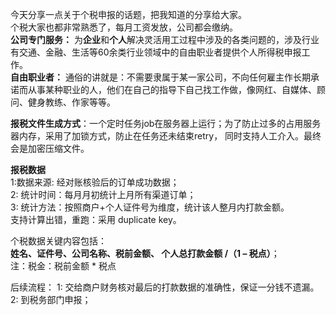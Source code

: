  今天分享一点关于个税申报的话题，把我知道的分享给大家。  
个税大家也都非常熟悉了，每月工资发放，公司都会缴纳。   
**公司专门服务：** 为**企业**和**个人**解决灵活用工过程中涉及的各类问题的，涉及行业有交通、金融、生活等60余类行业领域中的自由职业者提供个人所得税申报工作。    
**自由职业者：** 通俗的讲就是：不需要隶属于某一家公司，不向任何雇主作长期承诺而从事某种职业的人，他们在自己的指导下自己找工作做，像网红、自媒体、顾问、健身教练、作家等等。  

**报税文件生成方式**：一个定时任务job在服务器上运行；为了防止过多的占用服务器内存，采用了加锁方式，防止在任务还未结束retry，
同时支持人工介入。最终会是加密压缩文件。

**报税数据**  
1:数据来源: 经对账核验后的订单成功数据；  
2: 统计时间：每月月初统计上月所有渠道订单；  
3: 统计方法：按照商户+个人证件号为维度，统计该人整月内打款金额。  
支持计算出错，重跑：采用 duplicate key。

个税数据关键内容包括：  
**姓名、证件号、公司名称、税前金额、 个人总打款金额 /（1 – 税点）**；  
注：税金：税前金额 * 税点

 
后续流程：
1: 交给商户财务核对最后的打款数据的准确性，保证一分钱不遗漏。  
2: 到税务部门申报；  





